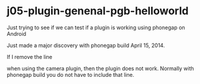 j05-plugin-genenal-pgb-helloworld
=================================

Just trying to see if we can test if a plugin is working using phonegap on Android



Just made a major discovery with phonegap build April 15, 2014.

If I remove the line
<script type="text/javascript" charset="utf-8" src="cordova.js"></script>

when using the camera plugin, then the plugin does not work. Normally with phonegap build you do not have to include that line.
